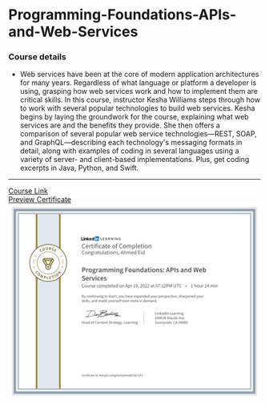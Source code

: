 # Programming-Foundations-APIs-and-Web-Services
### Course details
- Web services have been at the core of modern application architectures for many years. Regardless of what language or platform a developer is using, grasping how web services work and how to implement them are critical skills. In this course, instructor Kesha Williams steps through how to work with several popular technologies to build web services. Kesha begins by laying the groundwork for the course, explaining what web services are and the benefits they provide. She then offers a comparison of several popular web service technologies—REST, SOAP, and GraphQL—describing each technology's messaging formats in detail, along with examples of coding in several languages using a variety of server- and client-based implementations. Plus, get coding excerpts in Java, Python, and Swift.
-------------------------------
[Course Link](https://www.linkedin.com/learning/programming-foundations-apis-and-web-services?resume=false)
<br>[Preview Certificate](https://www.linkedin.com/learning/certificates/14ee71067ecd831034ab524845383e48a7624d6a4564ddbbdded4da276c74c8f?lipi=urn%3Ali%3Apage%3Ad_flagship3_profile_view_base_certifications_details%3BVRd6ej83QqiEtz6NNthE3Q%3D%3D)
<br><img src="certificate.png" />
